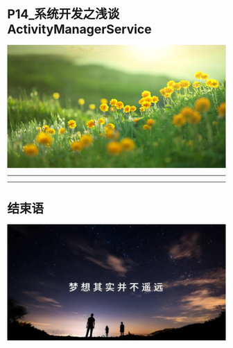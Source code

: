 
# P14_系统开发之浅谈ActivityManagerService

<img src="../flower/flower_001.png">

---








---

# 结束语

<img src="../Images/end_001.png">